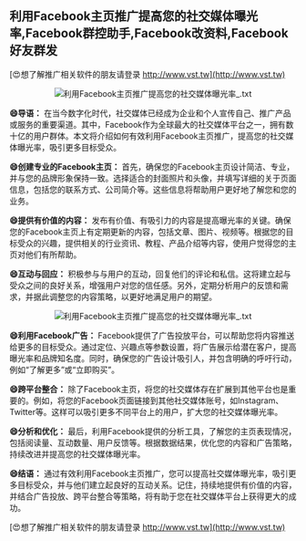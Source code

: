 ## **利用Facebook主页推广提高您的社交媒体曝光率,Facebook群控助手,Facebook改资料,Facebook好友群发**

[😍想了解推广相关软件的朋友请登录 http://www.vst.tw](http://www.vst.tw)

 <center><img src="https://vst.tw/MP4/tuiguang/png/5.png" alt="利用Facebook主页推广提高您的社交媒体曝光率_.txt"></center>

**😄导语：**
在当今数字化时代，社交媒体已经成为企业和个人宣传自己、推广产品或服务的重要渠道。其中，Facebook作为全球最大的社交媒体平台之一，拥有数十亿的用户群体。本文将介绍如何有效利用Facebook主页推广，提高您的社交媒体曝光率，吸引更多目标受众。

**😄创建专业的Facebook主页：**
首先，确保您的Facebook主页设计简洁、专业，并与您的品牌形象保持一致。选择适合的封面照片和头像，并填写详细的关于页面信息，包括您的联系方式、公司简介等。这些信息将帮助用户更好地了解您和您的业务。

**😄提供有价值的内容：**
发布有价值、有吸引力的内容是提高曝光率的关键。确保您的Facebook主页上有定期更新的内容，包括文章、图片、视频等。根据您的目标受众的兴趣，提供相关的行业资讯、教程、产品介绍等内容，使用户觉得您的主页对他们有所帮助。

**😄互动与回应：**
积极参与与用户的互动，回复他们的评论和私信。这将建立起与受众之间的良好关系，增强用户对您的信任感。另外，定期分析用户的反馈和需求，并据此调整您的内容策略，以更好地满足用户的期望。

 <center><img src="https://vst.tw/MP4/tuiguang/png/7.png" alt="利用Facebook主页推广提高您的社交媒体曝光率_.txt"></center>

**😄利用Facebook广告：**
Facebook提供了广告投放平台，可以帮助您将内容推送给更多的目标受众。通过定位、兴趣点等参数设置，将广告展示给潜在客户，提高曝光率和品牌知名度。同时，确保您的广告设计吸引人，并包含明确的呼吁行动，例如“了解更多”或“立即购买”。

**😄跨平台整合：**
除了Facebook主页，将您的社交媒体存在扩展到其他平台也是重要的。例如，将您的Facebook页面链接到其他社交媒体账号，如Instagram、Twitter等。这样可以吸引更多不同平台上的用户，扩大您的社交媒体曝光率。

**😄分析和优化：**
最后，利用Facebook提供的分析工具，了解您的主页表现情况，包括阅读量、互动数量、用户反馈等。根据数据结果，优化您的内容和广告策略，持续改进并提高您的社交媒体曝光率。

**😄结语：**
通过有效利用Facebook主页推广，您可以提高社交媒体曝光率，吸引更多目标受众，并与他们建立起良好的互动关系。记住，持续地提供有价值的内容，并结合广告投放、跨平台整合等策略，将有助于您在社交媒体平台上获得更大的成功。

[😍想了解推广相关软件的朋友请登录 http://www.vst.tw](http://www.vst.tw)



